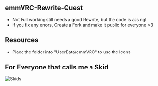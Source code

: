 ## emmVRC-Rewrite-Quest
* Not Full working still needs a good Rewrite, but the code is ass ngl
* If you fix any errors, Create a Fork and make it public for everyone <3

## Resources
* Place the folder into "UserData\emmVRC" to use the Icons

## For Everyone that calls me a Skid
![Skids](https://cdn.discordapp.com/attachments/1013908770352533534/1023454216641056839/unknown.png?size=4096)
